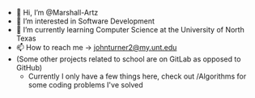 - 👋 Hi, I’m @Marshall-Artz
- 👀 I’m interested in Software Development
- 🌱 I’m currently learning Computer Science at the University of North Texas
- 📫 How to reach me -> johnturner2@my.unt.edu
- (Some other projects related to school are on GitLab as opposed to GitHub)
  - Currently I only have a few things here, check out /Algorithms for some coding problems I've solved
